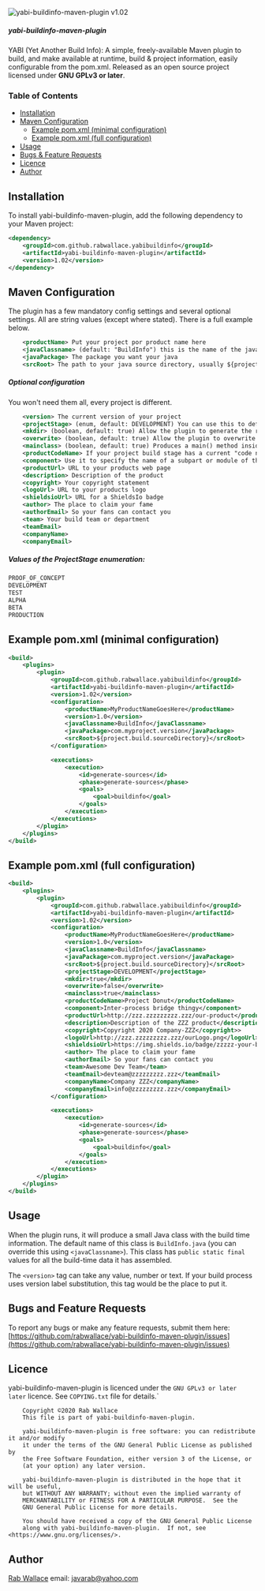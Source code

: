 ![yabi-buildinfo-maven-plugin v1.02](https://img.shields.io/badge/yabi--buildinfo--maven--plugin-v1.02-success)

##### yabi-buildinfo-maven-plugin
YABI (Yet Another Build Info): A simple, freely-available Maven plugin to build, and make available at runtime, build & project
information, easily configurable from the pom.xml. Released as an open source project licensed under <b>GNU GPLv3 or later</b>.


### Table of Contents ###
* [Installation](#installation)
* [Maven Configuration](#maven-configuration)
    * [Example pom.xml (minimal configuration)](#example-pom-xml-minimal-configuration)
    * [Example pom.xml (full configuration)](#example-pom-xml-full-configuration)
* [Usage](#usage)
* [Bugs & Feature Requests](#bugs-and-feature-requests)
* [Licence](#licence)
* [Author](#author)


Installation
------------
To install yabi-buildinfo-maven-plugin, add the following dependency to your Maven project:
```xml
<dependency>
    <groupId>com.github.rabwallace.yabibuildinfo</groupId>
    <artifactId>yabi-buildinfo-maven-plugin</artifactId>
    <version>1.02</version>
</dependency>
```

Maven Configuration
-------------------

The plugin has a few mandatory config settings and several optional settings. All are string values (except where stated). There is a full example below.

```xml
    <productName> Put your project por product name here
    <javaClassname> (default: "BuildInfo") this is the name of the java source file that will be generated
    <javaPackage> The package you want your java
    <srcRoot> The path to your java source directory, usually ${project.build.sourceDirectory}
```

##### Optional configuration
You won't need them all, every project is different. 
```xml
    <version> The current version of your project
    <projectStage> (enum, default: DEVELOPMENT) You can use this to define what development stage your project is in
    <mkdir> (boolean, default: true) Allow the plugin to generate the required directory
    <overwrite> (boolean, default: true) Allow the plugin to overwrite any previous buildinfo file
    <mainclass> (boolean, default: true) Produces a main() method inside your BuildInfo class allowing "java -jar myjar.jar" to get buildinfo data
    <productCodeName> If your project build stage has a current "code name" 
    <component> Use it to specify the name of a subpart or module of the main product
    <productUrl> URL to your products web page
    <description> Description of the product
    <copyright> Your copyright statement
    <logoUrl> URL to your products logo
    <shieldsioUrl> URL for a ShieldsIo badge
    <author> The place to claim your fame
    <authorEmail> So your fans can contact you
    <team> Your build team or department
    <teamEmail>
    <companyName>
    <companyEmail>
```

##### Values of the ProjectStage enumeration:
```java
PROOF_OF_CONCEPT
DEVELOPMENT
TEST
ALPHA
BETA
PRODUCTION
```

Example pom.xml (minimal configuration)
---------------------------------------
```xml
<build>
    <plugins>
        <plugin>
            <groupId>com.github.rabwallace.yabibuildinfo</groupId>
            <artifactId>yabi-buildinfo-maven-plugin</artifactId>
            <version>1.02</version>
            <configuration>
                <productName>MyProductNameGoesHere</productName>
                <version>1.0</version>
                <javaClassname>BuildInfo</javaClassname>
                <javaPackage>com.myproject.version</javaPackage>
                <srcRoot>${project.build.sourceDirectory}</srcRoot>
            </configuration>

            <executions>
                <execution>
                    <id>generate-sources</id>
                    <phase>generate-sources</phase>
                    <goals>
                        <goal>buildinfo</goal>
                    </goals>
                </execution>
            </executions>
        </plugin>
    </plugins>
</build>
```

Example pom.xml (full configuration)
------------------------------------
```xml
<build>
    <plugins>
        <plugin>
            <groupId>com.github.rabwallace.yabibuildinfo</groupId>
            <artifactId>yabi-buildinfo-maven-plugin</artifactId>
            <version>1.02</version>
            <configuration>
                <productName>MyProductNameGoesHere</productName>
                <version>1.0</version>
                <javaClassname>BuildInfo</javaClassname>
                <javaPackage>com.myproject.version</javaPackage>
                <srcRoot>${project.build.sourceDirectory}</srcRoot>
                <projectStage>DEVELOPMENT</projectStage>
                <mkdir>true</mkdir>
                <overwrite>false</overwrite>
                <mainclass>true</mainclass>
                <productCodeName>Project Donut</productCodeName> 
                <component>Inter-process bridge thingy</component> 
                <productUrl>http://zzz.zzzzzzzzz.zzz/our-product</productUrl>
                <description>Description of the ZZZ product</description>
                <copyright>Copyright 2020 Company-ZZZ</copyright>>
                <logoUrl>http://zzz.zzzzzzzzz.zzz/ourLogo.png</logoUrl>
                <shieldsioUrl>https://img.shields.io/badge/zzzzz-your-badge</shieldsioUrl>
                <author> The place to claim your fame
                <authorEmail> So your fans can contact you
                <team>Awesome Dev Team</team>
                <teamEmail>devteam@zzzzzzzzz.zzz</teamEmail>
                <companyName>Company ZZZ</companyName>
                <companyEmail>info@zzzzzzzzz.zzz</companyEmail>
            </configuration>

            <executions>
                <execution>
                    <id>generate-sources</id>
                    <phase>generate-sources</phase>
                    <goals>
                        <goal>buildinfo</goal>
                    </goals>
                </execution>
            </executions>
        </plugin>
    </plugins>
</build>
```

Usage
-----
When the plugin runs, it will produce a small Java class with the build time information. The default name of this
class is `BuildInfo.java` (you can override this using `<javaClassname>`). This class has `public static final` values
for all the build-time data it has assembled.

The `<version>` tag can take any value, number or text. If your build process uses version label substitution, this tag would
be the place to put it.

Bugs and Feature Requests
-------------------------
To report any bugs or make any feature requests, submit them here:
[https://github.com/rabwallace/yabi-buildinfo-maven-plugin/issues](https://github.com/rabwallace/yabi-buildinfo-maven-plugin/issues)

Licence
-------
yabi-buildinfo-maven-plugin is licenced under the `GNU GPLv3 or later later` licence. See `COPYING.txt` file for details.`

```text
    Copyright ©2020 Rab Wallace
    This file is part of yabi-buildinfo-maven-plugin.
 
    yabi-buildinfo-maven-plugin is free software: you can redistribute it and/or modify
    it under the terms of the GNU General Public License as published by
    the Free Software Foundation, either version 3 of the License, or
    (at your option) any later version.
 
    yabi-buildinfo-maven-plugin is distributed in the hope that it will be useful,
    but WITHOUT ANY WARRANTY; without even the implied warranty of
    MERCHANTABILITY or FITNESS FOR A PARTICULAR PURPOSE.  See the
    GNU General Public License for more details.
 
    You should have received a copy of the GNU General Public License
    along with yabi-buildinfo-maven-plugin.  If not, see <https://www.gnu.org/licenses/>.
```

Author
------
[Rab Wallace](https://github.com/rabwallace)
email: javarab@yahoo.com

